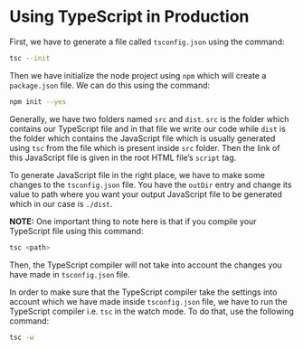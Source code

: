 # Using TypeScript in Production

First, we have to generate a file called `tsconfig.json` using the command:

```bash
tsc --init
```

Then we have initialize the node project using `npm` which will create a `package.json` file. We can do this using the command:

```bash
npm init --yes
```

Generally, we have two folders named `src` and `dist`. `src` is the folder which contains our TypeScript file and in that file we write our code while `dist` is the folder which contains the JavaScript file which is usually generated using `tsc` from the file which is present inside `src` folder. Then the link of this JavaScript file is given in the root HTML file’s `script` tag.

To generate JavaScript file in the right place, we have to make some changes to the `tsconfig.json` file. You have the `outDir` entry and change its value to path where you want your output JavaScript file to be generated which in our case is `./dist`.

**************NOTE:************** One important thing to note here is that if you compile your TypeScript file using this command:

```bash
tsc <path>
```

Then, the TypeScript compiler will not take into account the changes you have made in `tsconfig.json` file.

In order to make sure that the TypeScript compiler take the settings into account which we have made inside `tsconfig.json` file, we have to run the TypeScript compiler i.e. `tsc` in the watch mode. To do that, use the following command:

```bash
tsc -w
```